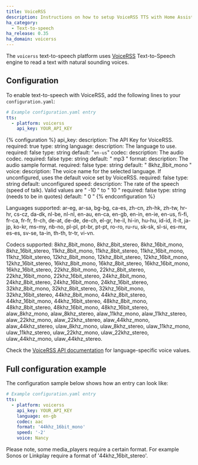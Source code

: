 ```yaml
---
title: VoiceRSS
description: Instructions on how to setup VoiceRSS TTS with Home Assistant.
ha_category:
  - Text-to-speech
ha_release: 0.35
ha_domain: voicerss
---
```


The `voicerss` text-to-speech platform uses [VoiceRSS](http://www.voicerss.org/) Text-to-Speech engine to read a text with natural sounding voices.

## Configuration

To enable text-to-speech with VoiceRSS, add the following lines to your `configuration.yaml`:

```yaml
# Example configuration.yaml entry
tts:
  - platform: voicerss
    api_key: YOUR_API_KEY
```

{% configuration %}
api_key:
  description: The API Key for VoiceRSS.
  required: true
  type: string
language:
  description: The language to use.
  required: false
  type: string
  default: "`en-us`"
codec:
  description: The audio codec.
  required: false
  type: string
  default: " mp3 "
format:
  description: The audio sample format.
  required: false
  type: string
  default: " 8khz_8bit_mono "
voice:
  description: The voice name for the selected language. If unconfigured, uses the default voice set by VoiceRSS.
  required: false
  type: string
  default: unconfigured
speed:
  description: The rate of the speech (speed of talk). Valid values are " -10 " to " 10 "
  required: false
  type: string (needs to be in quotes)
  default: " 0 "
{% endconfiguration %}

Languages supported: ar-eg, ar-sa, bg-bg, ca-es, zh-cn, zh-hk, zh-tw, hr-hr, cs-cz, da-dk, nl-be, nl-nl, en-au, en-ca, en-gb, en-in, en-ie, en-us, fi-fi, fr-ca, fr-fr, fr-ch, de-at, de-de, de-ch, el-gr, he-il, hi-in, hu-hu, id-id, it-it, ja-jp, ko-kr, ms-my, nb-no, pl-pl, pt-br, pt-pt, ro-ro, ru-ru, sk-sk, sl-si, es-mx, es-es, sv-se, ta-in, th-th, tr-tr, vi-vn.

Codecs supported: 8khz_8bit_mono, 8khz_8bit_stereo, 8khz_16bit_mono, 8khz_16bit_stereo, 11khz_8bit_mono, 11khz_8bit_stereo, 11khz_16bit_mono, 11khz_16bit_stereo, 12khz_8bit_mono, 12khz_8bit_stereo, 12khz_16bit_mono, 12khz_16bit_stereo, 16khz_8bit_mono, 16khz_8bit_stereo, 16khz_16bit_mono, 16khz_16bit_stereo, 22khz_8bit_mono, 22khz_8bit_stereo, 22khz_16bit_mono, 22khz_16bit_stereo, 24khz_8bit_mono, 24khz_8bit_stereo, 24khz_16bit_mono, 24khz_16bit_stereo, 32khz_8bit_mono, 32khz_8bit_stereo, 32khz_16bit_mono, 32khz_16bit_stereo, 44khz_8bit_mono, 44khz_8bit_stereo, 44khz_16bit_mono, 44khz_16bit_stereo, 48khz_8bit_mono, 48khz_8bit_stereo, 48khz_16bit_mono, 48khz_16bit_stereo, alaw_8khz_mono, alaw_8khz_stereo, alaw_11khz_mono, alaw_11khz_stereo, alaw_22khz_mono, alaw_22khz_stereo, alaw_44khz_mono, alaw_44khz_stereo, ulaw_8khz_mono, ulaw_8khz_stereo, ulaw_11khz_mono, ulaw_11khz_stereo, ulaw_22khz_mono, ulaw_22khz_stereo, ulaw_44khz_mono, ulaw_44khz_stereo.

Check the [VoiceRSS API documentation](http://www.voicerss.org/api/) for language-specific voice values.

## Full configuration example

The configuration sample below shows how an entry can look like:

```yaml
# Example configuration.yaml entry
tts:
  - platform: voicerss
    api_key: YOUR_API_KEY
    language: en-gb
    codec: aac
    format: '44khz_16bit_mono'
    speed: '-2'
    voice: Nancy
```

Please note, some media_players require a certain format. For example Sonos or Linkplay require a format of '44khz_16bit_stereo'.
